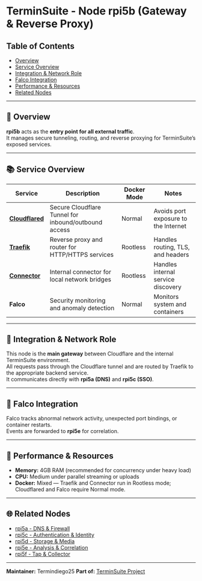 # TerminSuite - Node rpi5b (Gateway & Reverse Proxy)

## Table of Contents
- [Overview](#overview)
- [Service Overview](#service-overview)
- [Integration & Network Role](#integration--network-role)
- [Falco Integration](#falco-integration)
- [Performance & Resources](#performance--resources)
- [Related Nodes](#related-nodes)

---

## 🧭 Overview
**rpi5b** acts as the **entry point for all external traffic**.  
It manages secure tunneling, routing, and reverse proxying for TerminSuite’s exposed services.

---

## 📚 Service Overview

| Service | Description | Docker Mode | Notes |
|----------|--------------|--------------|-------|
| **[Cloudflared](../../services/cloudflared)** | Secure Cloudflare Tunnel for inbound/outbound access | Normal | Avoids port exposure to the Internet |
| **[Traefik](../../services/traefik)** | Reverse proxy and router for HTTP/HTTPS services | Rootless | Handles routing, TLS, and headers |
| **[Connector](../../services/connector)** | Internal connector for local network bridges | Rootless | Handles internal service discovery |
| **Falco** | Security monitoring and anomaly detection | Normal | Monitors system and containers |

---

## 🔧 Integration & Network Role
This node is the **main gateway** between Cloudflare and the internal TerminSuite environment.  
All requests pass through the Cloudflare tunnel and are routed by Traefik to the appropriate backend service.  
It communicates directly with **rpi5a (DNS)** and **rpi5c (SSO)**.

---

## 🔐 Falco Integration
Falco tracks abnormal network activity, unexpected port bindings, or container restarts.  
Events are forwarded to **rpi5e** for correlation.

---

## 🚀 Performance & Resources
- **Memory:** 4GB RAM (recommended for concurrency under heavy load)  
- **CPU:** Medium under parallel streaming or uploads  
- **Docker:** Mixed — Traefik and Connector run in Rootless mode; Cloudflared and Falco require Normal mode.

---

## 🌐 Related Nodes
- [rpi5a - DNS & Firewall](../rpi5a/README.md)  
- [rpi5c - Authentication & Identity](../rpi5c/README.md)  
- [rpi5d - Storage & Media](../rpi5d/README.md) 
- [rpi5e - Analysis & Correlation](../rpi5e/README.md)
- [rpi5f - Tap & Collector](../rpi5f/README.md)

---

**Maintainer:** Termindiego25
**Part of:** [TerminSuite Project](https://github.com/Termindiego25/terminsuite)